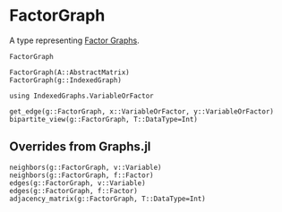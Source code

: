 # FactorGraph

A type representing [Factor Graphs](https://en.wikipedia.org/wiki/Factor_graph).

```@docs
FactorGraph
```

```@docs
FactorGraph(A::AbstractMatrix)
FactorGraph(g::IndexedGraph)
```

```@meta
using IndexedGraphs.VariableOrFactor
```

```@docs
get_edge(g::FactorGraph, x::VariableOrFactor, y::VariableOrFactor)
bipartite_view(g::FactorGraph, T::DataType=Int)
```

## Overrides from Graphs.jl

```@docs
neighbors(g::FactorGraph, v::Variable)
neighbors(g::FactorGraph, f::Factor)
edges(g::FactorGraph, v::Variable)
edges(g::FactorGraph, f::Factor)
adjacency_matrix(g::FactorGraph, T::DataType=Int)
```